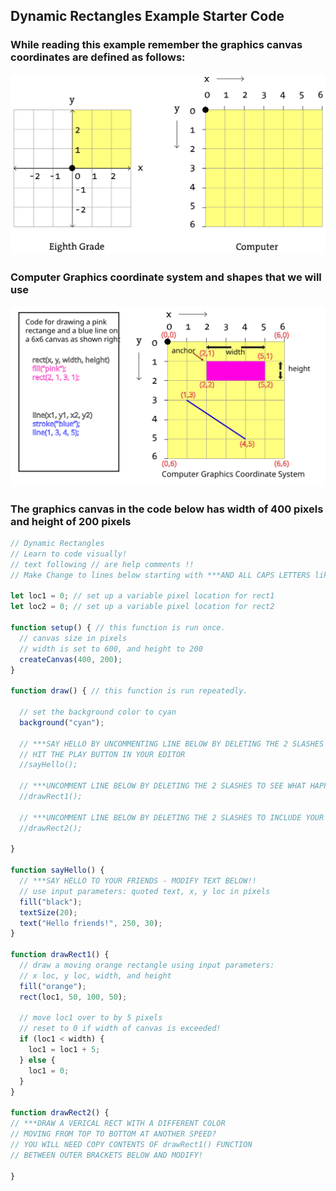 ## Dynamic Rectangles Example Starter Code
### While reading this example remember the graphics canvas coordinates are defined as follows:

![alt text](canvas_coords.svg)

### Computer Graphics coordinate system and shapes that we will use

<img src="graphics_coords.svg" alt="Graphics Coordinate System" width="800"/>

### The graphics canvas in the code below has width of 400 pixels and height of 200 pixels

```javascript
// Dynamic Rectangles
// Learn to code visually!
// text following // are help comments !!
// Make Change to lines below starting with ***AND ALL CAPS LETTERS like this

let loc1 = 0; // set up a variable pixel location for rect1
let loc2 = 0; // set up a variable pixel location for rect2

function setup() { // this function is run once.   
  // canvas size in pixels
  // width is set to 600, and height to 200
  createCanvas(400, 200);
}

function draw() { // this function is run repeatedly.  

  // set the background color to cyan
  background("cyan");
  
  // ***SAY HELLO BY UNCOMMENTING LINE BELOW BY DELETING THE 2 SLASHES
  // HIT THE PLAY BUTTON IN YOUR EDITOR
  //sayHello();

  // ***UNCOMMENT LINE BELOW BY DELETING THE 2 SLASHES TO SEE WHAT HAPPENS!
  //drawRect1();
  
  // ***UNCOMMENT LINE BELOW BY DELETING THE 2 SLASHES TO INCLUDE YOUR MODIFIED CODE!
  //drawRect2();
  
}

function sayHello() {
  // ***SAY HELLO TO YOUR FRIENDS - MODIFY TEXT BELOW!! 
  // use input parameters: quoted text, x, y loc in pixels
  fill("black");
  textSize(20);
  text("Hello friends!", 250, 30);  
}

function drawRect1() {
  // draw a moving orange rectangle using input parameters:
  // x loc, y loc, width, and height 
  fill("orange");
  rect(loc1, 50, 100, 50);

  // move loc1 over to by 5 pixels
  // reset to 0 if width of canvas is exceeded!
  if (loc1 < width) {
    loc1 = loc1 + 5;
  } else {
    loc1 = 0;
  }  
}

function drawRect2() {
// ***DRAW A VERICAL RECT WITH A DIFFERENT COLOR
// MOVING FROM TOP TO BOTTOM AT ANOTHER SPEED?
// YOU WILL NEED COPY CONTENTS OF drawRect1() FUNCTION 
// BETWEEN OUTER BRACKETS BELOW AND MODIFY!

}
```